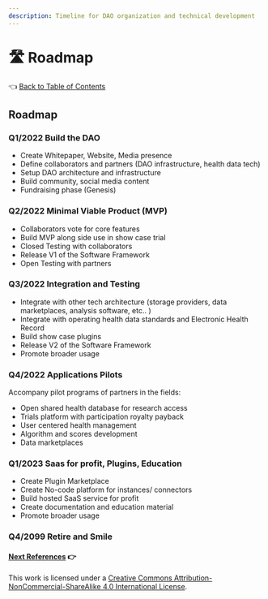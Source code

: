 ```yaml
---
description: Timeline for DAO organization and technical development
---
```


# 🛣 Roadmap

👈 [Back to Table of Contents](../)

## Roadmap

### Q1/2022 Build the DAO

* Create Whitepaper, Website, Media presence
* Define collaborators and partners (DAO infrastructure, health data tech)
* Setup DAO architecture and infrastructure
* Build community, social media content
* Fundraising phase (Genesis)

### Q2/2022 Minimal Viable Product (MVP)

* Collaborators vote for core features
* Build MVP along side use in show case trial
* Closed Testing with collaborators
* Release V1 of the Software Framework
* Open Testing with partners

### Q3/2022 Integration and Testing

* Integrate with other tech architecture (storage providers, data marketplaces, analysis software, etc.. )
* Integrate with operating health data standards and Electronic Health Record
* Build show case plugins
* Release V2 of the Software Framework
* Promote broader usage

### Q4/2022 Applications Pilots

Accompany pilot programs of partners in the fields:

* Open shared health database for research access
* Trials platform with participation royalty payback
* User centered health management
* Algorithm and scores development
* Data marketplaces

### Q1/2023 Saas for profit, Plugins, Education

* Create Plugin Marketplace
* Create No-code platform for instances/ connectors
* Build hosted SaaS service for profit
* Create documentation and education material
* Promote broader usage

### Q4/2099 Retire and Smile

#### [Next References](12-references.md) 👉

This work is licensed under a [Creative Commons Attribution-NonCommercial-ShareAlike 4.0 International License](http://creativecommons.org/licenses/by-nc-sa/4.0/).
